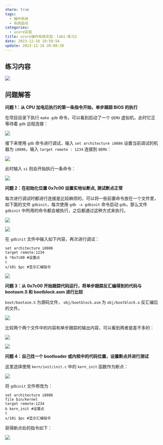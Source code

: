 ```yaml
---
share: true
tags:
  - 操作系统
  - 系统启动
categories:
  - ucore实验
title: ucore操作系统实验：lab1-练习2
date: 2023-12-16 19:59:54
update: 2023-12-16 20:08:30
---
```


## 练习内容

![](/images/ucore操作系统实验：lab1-练习2_image_1.png)

## 问题解答

**问题 1：从 CPU 加电后执行的第一条指令开始，单步跟踪 BIOS 的执行**

在项目目录下执行 `make gdb` 命令，可以看到启动了一个 `QEMU` 虚拟机，此时它正等待着 `gdb` 远程连接：

![](/images/ucore操作系统实验：lab1-练习2_image_2.png)

接下来使用 `gdb` 命令进行调试，输入 `set architecture i8086` 设置当前调试的机器为 `i8086`，输入 `target remote : 1234` 连接到 `QEMU`：

![](/images/ucore操作系统实验：lab1-练习2_image_3.png)

此时输入 `si` 则会开始执行一条命令：

![](/images/ucore操作系统实验：lab1-练习2_image_4.png)

**问题 2：在初始化位置 0x7c00 设置实地址断点, 测试断点正常**

每次进行调试时都进行连接是比较麻烦的，可以将一些前置命令放在一个文件里，如下面的文件 `gdbinit`，每次使用 `gdb -x gdbinit` 命令启动 `gdb`，那么文件 `gdbinit` 中所用的命令都会被执行，之后都通过这种方式来执行。

![](/images/ucore操作系统实验：lab1-练习2_image_5.png)

![](/images/ucore操作系统实验：lab1-练习2_image_6.png)

在 `gdbinit` 文件中输入如下内容，再次进行调试：

```int
set architecture i8086
target remote:1234
b *0x7c00 #设置点
c     
x/10i $pc #显示汇编指令
```

![](/images/ucore操作系统实验：lab1-练习2_image_7.png)

**问题 3：从 0x7c00 开始跟踪代码运行，将单步跟踪反汇编得到的代码与 bootasm.S 和 bootblock.asm 进行比较**

`boot/bootasm.S` 为源码文件， `obj/bootblock.asm` 为 `obj/bootblock.o` 反汇编后的文件。

![](/images/ucore操作系统实验：lab1-练习2_image_8.png)

比较两个两个文件中的内容和单步跟踪的输出内容，可以看到两者是差不多的：

![](/images/ucore操作系统实验：lab1-练习2_image_9.png)


![](/images/ucore操作系统实验：lab1-练习2_image_10.png)

**问题 4：自己找一个 bootloader 或内核中的代码位置，设置断点并进行测试**

这里选择使用 `kern/init/init.c` 中的 `kern_init` 函数作为断点：

![](/images/ucore操作系统实验：lab1-练习2_image_11.png)

将 `gdbinit` 文件修改为：

```init
set architecture i8086
file bin/kernel
target remote:1234
b kern_init #设置点
c     
x/10i $pc #显示汇编指令
```

获得断点处的指令如下：

![](/images/ucore操作系统实验：lab1-练习2_image_12.png)